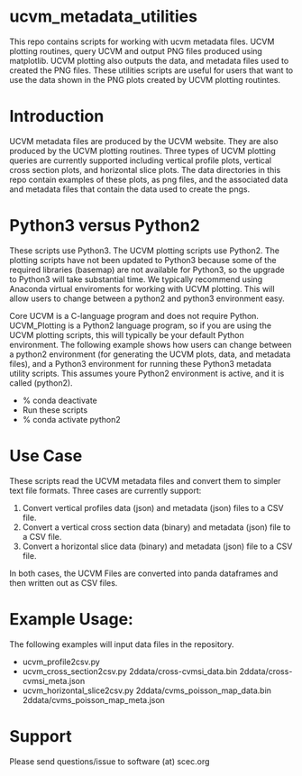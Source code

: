 # ucvm_metadata_utilities
This repo contains scripts for working with ucvm metadata files. UCVM plotting routines, query UCVM and output PNG files produced using matplotlib. UCVM plotting also outputs the data, and metadata files used to created the PNG files. These utilities scripts are useful for users that want to use the data shown in the PNG plots created by UCVM plotting routintes.

# Introduction
UCVM metadata files are produced by the UCVM website. They are also produced by the UCVM plotting routines. Three types of UCVM plotting queries are currently supported including vertical profile plots, vertical cross section plots, and horizontal slice plots. The data directories in this repo contain examples of these plots, as png files, and the associated data and metadata files that contain the data used to create the pngs. 

# Python3 versus Python2
These scripts use Python3. The UCVM plotting scripts use Python2. The plotting scripts have not been updated to Python3 because some of the required libraries (basemap) are not available for Python3, so the upgrade to Python3 will take substantial time. We typically recommend using Anaconda virtual enviroments for working with UCVM plotting. This will allow users to change between a python2 and python3 environment easy. 

Core UCVM is a C-language program and does not require Python. UCVM_Plotting is a Python2 language program, so if you are using the UCVM plotting scripts, this will typically be your default Python environment. The following example shows how users can change between a python2 environment (for generating the UCVM plots, data, and metadata files), and a Python3 environment for running these Python3 metadata utility scripts. This assumes youre Python2 environment is active, and it is called (python2).
- % conda deactivate
- Run these scripts
- % conda activate python2

# Use Case
These scripts read the UCVM metadata files and convert them to simpler text file formats. Three cases are currently support:

1. Convert vertical profiles data (json) and metadata (json) files to a CSV file.
2. Convert a vertical cross section data (binary) and metadata (json) file to a CSV file.
3. Convert a horizontal slice data (binary) and metadata (json) file to a CSV file.

In both cases, the UCVM Files are converted into panda dataframes and then written out as CSV files.

# Example Usage:
The following examples will input data files in the repository.
- ucvm_profile2csv.py
- ucvm_cross_section2csv.py 2ddata/cross-cvmsi_data.bin 2ddata/cross-cvmsi_meta.json
- ucvm_horizontal_slice2csv.py 2ddata/cvms_poisson_map_data.bin 2ddata/cvms_poisson_map_meta.json

# Support
Please send questions/issue to software (at) scec.org
